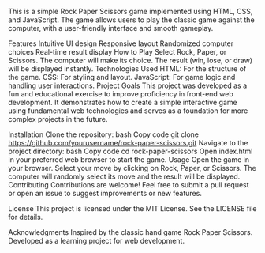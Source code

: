 This is a simple Rock Paper Scissors game implemented using HTML, CSS, and JavaScript. The game allows users to play the classic game against the computer, with a user-friendly interface and smooth gameplay.

Features
Intuitive UI design
Responsive layout
Randomized computer choices
Real-time result display
How to Play
Select Rock, Paper, or Scissors.
The computer will make its choice.
The result (win, lose, or draw) will be displayed instantly.
Technologies Used
HTML: For the structure of the game.
CSS: For styling and layout.
JavaScript: For game logic and handling user interactions.
Project Goals
This project was developed as a fun and educational exercise to improve proficiency in front-end web development. It demonstrates how to create a simple interactive game using fundamental web technologies and serves as a foundation for more complex projects in the future.

Installation
Clone the repository:
bash
Copy code
git clone https://github.com/yourusername/rock-paper-scissors.git
Navigate to the project directory:
bash
Copy code
cd rock-paper-scissors
Open index.html in your preferred web browser to start the game.
Usage
Open the game in your browser.
Select your move by clicking on Rock, Paper, or Scissors.
The computer will randomly select its move and the result will be displayed.
Contributing
Contributions are welcome! Feel free to submit a pull request or open an issue to suggest improvements or new features.

License
This project is licensed under the MIT License. See the LICENSE file for details.

Acknowledgments
Inspired by the classic hand game Rock Paper Scissors. Developed as a learning project for web development.

